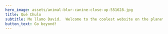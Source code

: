 ```yaml
---
hero_image: assets/animal-blur-canine-close-up-551628.jpg
title: Qué Chulo
subtitle: Me llamo David.  Welcome to the coolest website on the planet!
button_text: Go beyond!
---
```



